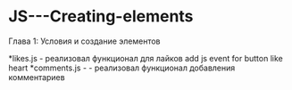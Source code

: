 # JS---Creating-elements
Глава 1: Условия и создание элементов

*likes.js - реализовал функционал для лайков add js event for button like heart
*comments.js - - реализовал функционал добавления комментариев
